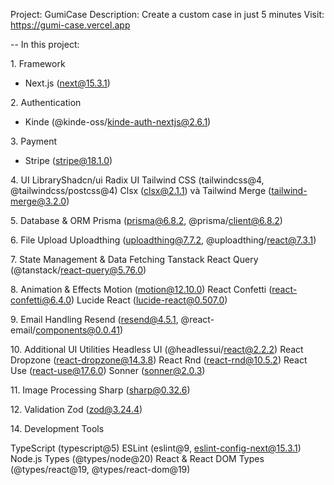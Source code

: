 Project: GumiCase 
Description: Create a custom case in just 5 minutes
Visit: https://gumi-case.vercel.app

-- In this project: 

1\. Framework
  - Next.js (next@15.3.1)

2\. Authentication
  - Kinde (@kinde-oss/kinde-auth-nextjs@2.6.1)

3\. Payment 
  - Stripe (stripe@18.1.0)

4\. UI LibraryShadcn/ui Radix UI Tailwind CSS (tailwindcss@4,
\@tailwindcss/postcss@4) Clsx (clsx@2.1.1) và Tailwind Merge
(tailwind-merge@3.2.0)

5\. Database & ORM Prisma (prisma@6.8.2, \@prisma/client@6.8.2)

6\. File Upload Uploadthing (uploadthing@7.7.2,
\@uploadthing/react@7.3.1)

7\. State Management & Data Fetching Tanstack React Query
(@tanstack/react-query@5.76.0)

8\. Animation & Effects Motion (motion@12.10.0) React Confetti
(react-confetti@6.4.0) Lucide React (lucide-react@0.507.0)

9\. Email Handling Resend (resend@4.5.1,
\@react-email/components@0.0.41)

10\. Additional UI Utilities Headless UI (@headlessui/react@2.2.2) React
Dropzone (react-dropzone@14.3.8) React Rnd (react-rnd@10.5.2) React Use
(react-use@17.6.0) Sonner (sonner@2.0.3)

11\. Image Processing Sharp (sharp@0.32.6)

12\. Validation Zod (zod@3.24.4)

14\. Development Tools

TypeScript (typescript@5) ESLint (eslint@9, eslint-config-next@15.3.1)
Node.js Types (@types/node@20) React & React DOM Types (@types/react@19,
\@types/react-dom@19)
